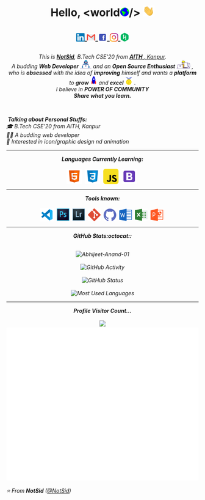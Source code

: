 <h1 align="center">Hello, &ltworld<img src="gif/Earth.gif" width="24px">/> <img src="gif/Hi.gif" width="30px">

  <p align = "center">
      <a href="https://www.linkedin.com/in/notsid/">
      <img align="center" alt="NotSid @LinkedIN" width="22px" src="handles/linkedin.svg" />
    </a>
      <a href="mailto:kumarsid6500@gmail.com">
      <img align="center" alt="NotSid @Mail" width="22px" src="handles/gmail.svg" />
    </a>
    <a href="https://www.facebook.com/">
      <img align="center" alt="NotSid @Facebook" width="24px" src="handles/facebook.svg" />
    </a>
    <a href="https://www.instagram.com/not._sid">
      <img align="center" alt="NotSid @Instagram" width="22px" src="handles/instagram.svg" />
    </a>
    <a href="https://www.hackerrank.com/knotsid?hr_r=1">
      <img align="center" alt="NotSid @Hackerrank" width="22px" src="handles/hackerrank.svg" />
    </a>
  </p>
</h1>

<p align="center">
  <em>
    This is <a href="https://github.com/knotsid"><b>NotSid</b></a>, B.Tech CSE'20 from <a href=""> <b> AITH </b>, Kanpur</a>. <br>
    A budding <b>Web Developer</b> <img src="gif/Developer.gif" width="30px"> and an <b>Open Source Enthusiast</b>&nbsp;<img src="gif/Designer.gif" width="36px">&nbsp,
    <br>who is <b>obsessed</b>
    with the idea of <b>improving</b> himself and wants a <b>platform</b> to 
    <b>grow</b> <img src="gif/Rocket.gif" width="18px"> and 
    <b>excel</b> <img src="gif/Medal.gif" width="20px">&nbsp.
  </em> 
  <br/>
  <i>I believe in <b><i>POWER OF COMMUNITY</i></b><br/>
    <strong>Share what you learn.</strong>
</p>
 <br />

&nbsp;**_Talking about Personal Stuffs:_**<br/>
🎓 B.Tech CSE'20 from AITH, Kanpur<br/>
👨‍💻 A budding web developer<br/>
🎯 Interested in icon/graphic design nd animation<br/>

<hr>

<p align="center">
<i><b>Languages Currently Learning:</b></i> 
  <br><br>
  <img align="center" src="languages/html5.svg" width="40px" />&nbsp;
  <img align="center" src="languages/css3.svg" width="40px" />&nbsp;
  <img align="center" src="languages/javascript.svg" width="40px" />&nbsp;
  <img align="center" src="languages/bootstrap.svg" width="40px" />&nbsp;
<!--   <img align="center" src="languages/reactjs.svg" width="40px" />&nbsp; -->
  <!---<img align="center" src="languages/java.svg" width="43px" />&nbsp;
  <img align="center" src="languages/angular.svg" width="35px" />&nbsp;
  <img align="center" src="languages/mysql.svg" width="45px" />&nbsp;
  <img align="center" src="languages/RegEx.png" width="40px" />&nbsp;--->
  
  
</p>

<hr>

<p align="center">
<i><b>Tools known:</b></i> 
  <br><br>
  <img align="center" src="tools/visualstudio.svg" width="35px" />&nbsp;
  <img align="center" src="tools/photoshop.svg" width="33px" />&nbsp;
  <img align="center" src="tools/lightroom.svg" width="33px" />&nbsp;
  <img align="center" src="tools/git.svg" width="33px" />&nbsp;
  <img align="center" src="tools/github.svg" width="33px" />&nbsp;
  <img align="center" src="tools/word.svg" width="33px" />&nbsp;
  <img align="center" src="tools/excel.svg" width="33px" />&nbsp;
  <img align="center" src="tools/powerpoint.svg" width="33px" />&nbsp;
  <!---<img align="center" src="tools/eclipse.svg" width="35px" />&nbsp;
  <img align="center" src="tools/vsdc.png" width="33px" />&nbsp;--->

</p>

<hr>

<p align = "center">
  <i><b>GitHub Stats:octocat::</b></i>
  <br><br>

<p align="center">
<img src = "https://github-readme-streak-stats.herokuapp.com?user=knotsid&theme=radical&ring=DD2727&fire=DD2727&dates=DD6227&sideNums=176FC5&sideLabels=1E90FF" alt="Abhijeet-Anand-01" /><br><br>
<img src = "https://lostgirljourney-on-github.herokuapp.com/graph?username=knotsid&theme=dracula&bg_color=000000&hide_border=true" alt="GitHub Activity" /><br><br>
<img src="https://github-readme-stats.vercel.app/api?username=knotsid&count_private=true&show_icons=true&theme=algolia" alt="GitHub Status"/><br><br>
<img src = "https://github-readme-stats.vercel.app/api/top-langs/?username=knotsid&show_icons=true&layout=compact&theme=algolia" alt="Most Used Languages">
</p>

<hr>

<p align="center"> 
  <i><b>Profile Visitor Count...</b></i><br><br>
  <img src="https://profile-counter.glitch.me/knotsid/count.svg" /><br>
  <img src="gif/hello.gif" height="400">
  
</p>

⭐️ From **NotSid** ([@NotSid](https://github.com/knotsid))
